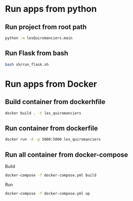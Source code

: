# Run apps from python

## Run project from root path
```bash
python -m lesQuiromanciers.main
```

## Run Flask from bash
```bash
bash sh/run_flask.sh
```

# Run apps from Docker

## Build container from dockerhfile
```bash
docker build . -t les_quiromanciers
```


## Run container from dockerfile
```bash
docker run -d -p 5000:5000 les_quiromanciers
```

## Run all container from docker-compose

Build
```bash
docker-compose -f docker-compose.yml build
```

Run
```bash
docker-compose -f docker-compose.yml up
```
